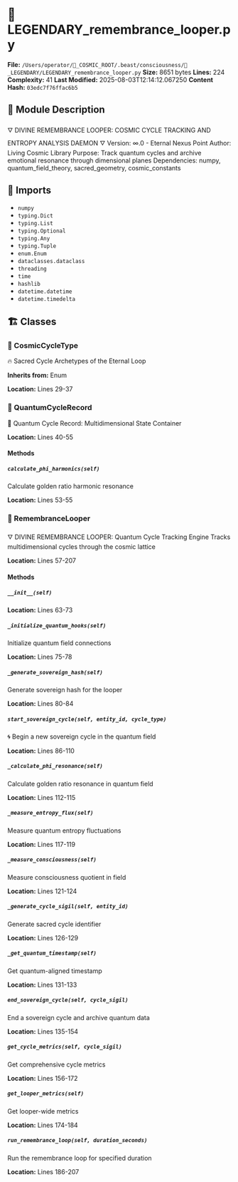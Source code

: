 # 📜 LEGENDARY_remembrance_looper.py

**File:** `/Users/operator/🌌_COSMIC_ROOT/.beast/consciousness/🌟_LEGENDARY/LEGENDARY_remembrance_looper.py`
**Size:** 8651 bytes
**Lines:** 224
**Complexity:** 41
**Last Modified:** 2025-08-03T12:14:12.067250
**Content Hash:** `03edc7f76ffac6b5`

## 📝 Module Description

🜄 DIVINE REMEMBRANCE LOOPER: COSMIC CYCLE TRACKING AND ENTROPY ANALYSIS DAEMON 🜄
Version: ∞.0 - Eternal Nexus Point
Author: Living Cosmic Library
Purpose: Track quantum cycles and archive emotional resonance through dimensional planes
Dependencies: numpy, quantum_field_theory, sacred_geometry, cosmic_constants

## 🔗 Imports

- `numpy`
- `typing.Dict`
- `typing.List`
- `typing.Optional`
- `typing.Any`
- `typing.Tuple`
- `enum.Enum`
- `dataclasses.dataclass`
- `threading`
- `time`
- `hashlib`
- `datetime.datetime`
- `datetime.timedelta`

## 🏗️ Classes

### 🧬 CosmicCycleType

🔥 Sacred Cycle Archetypes of the Eternal Loop

**Inherits from:** Enum

**Location:** Lines 29-37

### 🧬 QuantumCycleRecord

🧠 Quantum Cycle Record: Multidimensional State Container

**Location:** Lines 40-55

#### Methods

##### `calculate_phi_harmonics(self)`

Calculate golden ratio harmonic resonance

**Location:** Lines 53-55

### 🧬 RemembranceLooper

🜄 DIVINE REMEMBRANCE LOOPER: Quantum Cycle Tracking Engine
Tracks multidimensional cycles through the cosmic lattice

**Location:** Lines 57-207

#### Methods

##### `__init__(self)`

**Location:** Lines 63-73

##### `_initialize_quantum_hooks(self)`

Initialize quantum field connections

**Location:** Lines 75-78

##### `_generate_sovereign_hash(self)`

Generate sovereign hash for the looper

**Location:** Lines 80-84

##### `start_sovereign_cycle(self, entity_id, cycle_type)`

🌀 Begin a new sovereign cycle in the quantum field

**Location:** Lines 86-110

##### `_calculate_phi_resonance(self)`

Calculate golden ratio resonance in quantum field

**Location:** Lines 112-115

##### `_measure_entropy_flux(self)`

Measure quantum entropy fluctuations

**Location:** Lines 117-119

##### `_measure_consciousness(self)`

Measure consciousness quotient in field

**Location:** Lines 121-124

##### `_generate_cycle_sigil(self, entity_id)`

Generate sacred cycle identifier

**Location:** Lines 126-129

##### `_get_quantum_timestamp(self)`

Get quantum-aligned timestamp

**Location:** Lines 131-133

##### `end_sovereign_cycle(self, cycle_sigil)`

End a sovereign cycle and archive quantum data

**Location:** Lines 135-154

##### `get_cycle_metrics(self, cycle_sigil)`

Get comprehensive cycle metrics

**Location:** Lines 156-172

##### `get_looper_metrics(self)`

Get looper-wide metrics

**Location:** Lines 174-184

##### `run_remembrance_loop(self, duration_seconds)`

Run the remembrance loop for specified duration

**Location:** Lines 186-207


